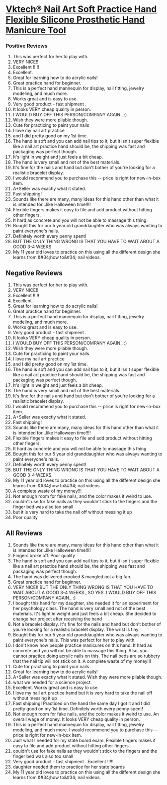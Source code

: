 # [Vktech® Nail Art Soft Practice Hand Flexible Silicone Prosthetic Hand Manicure Tool](https://products.checkmycream.com/products/Vktech(r)-Nail-Art-Soft-Practice-Hand-Flexible-Silicone-Prosthetic-Hand-Manicure-Tool.html)

### Positive Reviews

<ol>
      <li>This was perfect for her to play with.</li>
      <li>VERY NICE!!</li>
      <li>Excellent !!!!!</li>
      <li>Excellent.</li>
      <li>Great for learning how to do acrylic nails!</li>
      <li>Great practice hand for beginner.</li>
      <li>This is a perfect hand mannequin for display, nail fitting, jewelry modeling, and much more.  </li>
      <li>Works great and is easy to use.</li>
      <li>Very good product - fast shipment .</li>
      <li>It looks VERY cheap quality in person.</li>
      <li>I WOULD BUY OFF THIS PERSON/COMPANY AGAIN., :)</li>
      <li>Wish they were more pliable though.</li>
      <li>Cute for practicing to paint your nails</li>
      <li>I love my nail art practice</li>
      <li>and I did pretty good on my 1st time.</li>
      <li>The hand is soft and you can add nail tips to it, but it isn&#x27;t super flexible like a nail art practice hand should be, the shipping was fast and packaging was perfect though.</li>
      <li>It&#x27;s light in weight and just feels a bit cheap.</li>
      <li>The hand is very small and not of the best materials.</li>
      <li>It&#x27;s fine for the nails and hand but don&#x27;t bother of you&#x27;re looking for a realistic bracelet display.</li>
      <li>I would recommend you to purchase this -- price is right for new-in-box item.</li>
      <li>A+Seller was exactly what it stated.</li>
      <li>Fast shipping!  </li>
      <li>Sounds like there are many, many ideas for this hand other than what it is intended for...like Halloween time!!!!</li>
      <li>Flexible  fingers makes it easy to file and add product without hitting other fingers.</li>
      <li>It hard as concrete and you will not be able to massage this thing.</li>
      <li>Bought this for our 5 year old granddaughter who was always wanting to paint everyone&#x27;s nails.  </li>
      <li>Definitely worth every penny spent!</li>
      <li>BUT THE ONLY THING WRONG IS THAT YOU HAVE TO WAIT ABOUT A GOOD 3-4 WEEKS.</li>
      <li>My 11 year old loves to practice on this using all the different design she learns from &amp;#34;how to&amp;#34; nail videos.</li>
</ol>


<h2>Negative Reviews</h2>
<ol>
<li> This was perfect for her to play with.</li>
<li> VERY NICE!!</li>
<li> Excellent !!!!!</li>
<li> Excellent.</li>
<li> Great for learning how to do acrylic nails!</li>
<li> Great practice hand for beginner.</li>
<li> This is a perfect hand mannequin for display, nail fitting, jewelry modeling, and much more.  </li>
<li> Works great and is easy to use.</li>
<li> Very good product - fast shipment .</li>
<li> It looks VERY cheap quality in person.</li>
<li> I WOULD BUY OFF THIS PERSON/COMPANY AGAIN., :)</li>
<li> Wish they were more pliable though.</li>
<li> Cute for practicing to paint your nails</li>
<li> I love my nail art practice</li>
<li> and I did pretty good on my 1st time.</li>
<li> The hand is soft and you can add nail tips to it, but it isn&#x27;t super flexible like a nail art practice hand should be, the shipping was fast and packaging was perfect though.</li>
<li> It&#x27;s light in weight and just feels a bit cheap.</li>
<li> The hand is very small and not of the best materials.</li>
<li> It&#x27;s fine for the nails and hand but don&#x27;t bother of you&#x27;re looking for a realistic bracelet display.</li>
<li> I would recommend you to purchase this -- price is right for new-in-box item.</li>
<li> A+Seller was exactly what it stated.</li>
<li> Fast shipping!  </li>
<li> Sounds like there are many, many ideas for this hand other than what it is intended for...like Halloween time!!!!</li>
<li> Flexible  fingers makes it easy to file and add product without hitting other fingers.</li>
<li> It hard as concrete and you will not be able to massage this thing.</li>
<li> Bought this for our 5 year old granddaughter who was always wanting to paint everyone&#x27;s nails.  </li>
<li> Definitely worth every penny spent!</li>
<li> BUT THE ONLY THING WRONG IS THAT YOU HAVE TO WAIT ABOUT A GOOD 3-4 WEEKS.</li>
<li> My 11 year old loves to practice on this using all the different design she learns from &amp;#34;how to&amp;#34; nail videos.</li>
<li> A complete waste of my money!!!</li>
<li> Not enough room for fake nails,  and the color makes it weird to use.  </li>
<li> couldn&#x27;t use for fake nails as they wouldn&#x27;t stick to the fingers and the finger bed was also too small</li>
<li> but it is very hard to take the nail off without messing it up</li>
<li> Poor quality</li>
</ol>

<h2>All Reviews</h2>

<ol>
    <li> Sounds like there are many, many ideas for this hand other than what it is intended for...like Halloween time!!!!</li>
    <li> Fingers broke off. Poor quality</li>
    <li> The hand is soft and you can add nail tips to it, but it isn&#x27;t super flexible like a nail art practice hand should be, the shipping was fast and packaging was perfect though.</li>
    <li> The hand was delivered crooked &amp; mangled not a big fan.</li>
    <li> Great practice hand for beginner.</li>
    <li> VERY NICE!! BUT THE ONLY THING WRONG IS THAT YOU HAVE TO WAIT ABOUT A GOOD 3-4 WEEKS., SO YES. I WOULD BUY OFF THIS PERSON/COMPANY AGAIN., :)</li>
    <li> I bought this hand for my daughter, she needed it for an experiment for her psychology class. The hand is very small and not of the best materials. It&#x27;s light in weight and just feels a bit cheap. She decided to change her project after receiving the hand</li>
    <li> Not a bracelet display. It&#x27;s fine for the nails and hand but don&#x27;t bother of you&#x27;re looking for a realistic bracelet display. The wrist is tiny.</li>
    <li> Bought this for our 5 year old granddaughter who was always wanting to paint everyone&#x27;s nails.  This was perfect for her to play with.</li>
    <li> I don&#x27;t know how people practice manicures on this hand. It hard as concrete and you will not be able to massage this thing. Also, you cannot practice doing acrylic nails on this. The nail beds are so rubbery that the nail tip will not stick on it. A complete waste of my money!!!</li>
    <li> Cute for practicing to paint your nails</li>
    <li> Great for learning how to do acrylic nails!</li>
    <li> A+Seller was exactly what it stated. Wish they were more pliable though.</li>
    <li> what we needed for a science project.</li>
    <li> Excellent. Works great and is easy to use.</li>
    <li> I love my nail art practice hamd but it is very hard to take the nail off without messing it up</li>
    <li> Fast shipping!  Practiced on the hand the same day I got it and I did pretty good on my 1st time. Definitely worth every penny spent!</li>
    <li> Not enough room for fake nails,  and the color makes it weird to use.  An overall wage of money. It looks VERY cheap quality in person.</li>
    <li> This is a perfect hand mannequin for display, nail fitting, jewelry modeling, and much more.  I would recommend you to purchase this -- price is right for new-in-box item.</li>
    <li> Just what I needed for my state board exam. Flexible  fingers makes it easy to file and add product without hitting other fingers.</li>
    <li> couldn&#x27;t use for fake nails as they wouldn&#x27;t stick to the fingers and the finger bed was also too small</li>
    <li> Very good product - fast shipment . Excellent !!!!!</li>
    <li> daughter needed them to practice  for her state boards</li>
    <li> My 11 year old loves to practice on this using all the different design she learns from &amp;#34;how to&amp;#34; nail videos.</li>
</ol>




